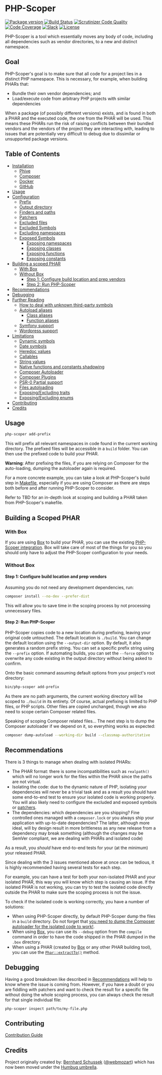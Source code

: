 # PHP-Scoper

[![Package version](https://img.shields.io/packagist/v/humbug/php-scoper.svg?style=flat-square)](https://packagist.org/packages/humbug/php-scoper)
[![Build Status](https://github.com/humbug/php-scoper/workflows/Build/badge.svg)](https://github.com/humbug/php-scoper/actions)
[![Scrutinizer Code Quality](https://img.shields.io/scrutinizer/g/humbug/php-scoper.svg?branch=main&style=flat-square)](https://scrutinizer-ci.com/g/humbug/php-scoper/?branch=main)
[![Code Coverage](https://scrutinizer-ci.com/g/humbug/php-scoper/badges/coverage.png?b=main)](https://scrutinizer-ci.com/g/humbug/php-scoper/?branch=main)
[![Slack](https://img.shields.io/badge/slack-%23humbug-red.svg?style=flat-square)](https://symfony.com/slack-invite)
[![License](https://img.shields.io/badge/license-MIT-red.svg?style=flat-square)](LICENSE)

PHP-Scoper is a tool which essentially moves any body of code, including all
dependencies such as vendor directories, to a new and distinct namespace.


## Goal

PHP-Scoper's goal is to make sure that all code for a project lies in a 
distinct PHP namespace. This is necessary, for example, when building PHARs that:

- Bundle their own vendor dependencies; and 
- Load/execute code from arbitrary PHP projects with similar dependencies

When a package (of possibly different versions) exists, and is found in both a PHAR
and the executed code, the one from the PHAR will be used. This means these
PHARs run the risk of raising conflicts between their bundled vendors and the
vendors of the project they are interacting with, leading to issues that are 
potentially very difficult to debug due to dissimilar or unsupported package versions.


## Table of Contents

- [Installation](docs/installation.md#installation)
    - [Phive](docs/installation.md#phive)
    - [Composer](docs/installation.md#composer)
    - [Docker](docs/installation.md#docker)
    - [GitHub](docs/installation.md#github)
- [Usage](#usage)
- [Configuration](docs/configuration.md#configuration)
    - [Prefix](docs/configuration.md#prefix)
    - [Output directory](docs/configuration.md#output-directory)
    - [Finders and paths](docs/configuration.md#finders-and-paths)
    - [Patchers](docs/configuration.md#patchers)
    - [Excluded files](docs/configuration.md#excluded-files)
    - [Excluded Symbols](docs/configuration.md#excluded-symbols)
    - [Excluding namespaces](docs/configuration.md#excluding-namespaces)
    - [Exposed Symbols](docs/configuration.md#exposed-symbols)
        - [Exposing namespaces](docs/configuration.md#exposing-namespaces)
        - [Exposing classes](docs/configuration.md#exposing-classes)
        - [Exposing functions](docs/configuration.md#exposing-functions)
        - [Exposing constants](docs/configuration.md#exposing-constants)
- [Building a scoped PHAR](#building-a-scoped-phar)
    - [With Box](#with-box)
    - [Without Box](#without-box)
        - [Step 1: Configure build location and prep vendors](#step-1-configure-build-location-and-prep-vendors)
        - [Step 2: Run PHP-Scoper](#step-2-run-php-scoper)
- [Recommendations](#recommendations)
- [Debugging](#debugging)
- [Further Reading](docs/further-reading.md#further-reading)
    - [How to deal with unknown third-party symbols](docs/further-reading.md#how-to-deal-with-unknown-third-party-symbols)
    - [Autoload aliases](docs/further-reading.md#autoload-aliases)
        - [Class aliases](docs/further-reading.md#class-aliases)
        - [Function aliases](docs/further-reading.md#function-aliases)
    - [Symfony support](docs/further-reading.md#symfony-support)
    - [Wordpress support](docs/further-reading.md#wordpress-support)
- [Limitations](docs/limitations.md#limitations)
    - [Dynamic symbols](docs/limitations.md#dynamic-symbols)
    - [Date symbols](docs/limitations.md#date-symbols)
    - [Heredoc values](docs/limitations.md#heredoc-values)
    - [Callables](docs/limitations.md#callables)
    - [String values](docs/limitations.md#string-values)
    - [Native functions and constants shadowing](docs/limitations.md#native-functions-and-constants-shadowing)
    - [Composer Autoloader](docs/limitations.md#composer-autoloader)
    - [Composer Plugins](docs/limitations.md#composer-plugins)
    - [PSR-0 Partial support](docs/limitations.md#psr-0-partial-support)
    - [Files autoloading](docs/limitations.md#files-autoloading)
    - [Exposing/Excluding traits](docs/limitations.md#exposingexcluding-traits)
    - [Exposing/Excluding enums](docs/limitations.md#exposingexcluding-enums)
- [Contributing](#contributing)
- [Credits](#credits)


## Usage

```bash
php-scoper add-prefix
```

This will prefix all relevant namespaces in code found in the current working
directory. The prefixed files will be accessible in a `build` folder. You can
then use the prefixed code to build your PHAR.

**Warning**: After prefixing the files, if you are relying on Composer
for the auto-loading, dumping the autoloader again is required.

For a more concrete example, you can take a look at PHP-Scoper's build
step in [Makefile](Makefile), especially if you are using Composer as
there are steps both before and after running PHP-Scoper to consider.

Refer to TBD for an in-depth look at scoping and building a PHAR taken from
PHP-Scoper's makefile.


## Building a Scoped PHAR

### With Box

If you are using [Box][box] to build your PHAR, you can use the existing
[PHP-Scoper integration][php-scoper-integration]. Box will take care of
most of the things for you so you should only have to adjust the PHP-Scoper
configuration to your needs.


### Without Box

#### Step 1: Configure build location and prep vendors

Assuming you do not need any development dependencies, run:

```bash
composer install --no-dev --prefer-dist
```

This will allow you to save time in the scoping process by not
processing unnecessary files.


#### Step 2: Run PHP-Scoper

PHP-Scoper copies code to a new location during prefixing, leaving your original
code untouched. The default location is `./build`. You can change the default
location using the `--output-dir` option. By default, it also generates a random
prefix string. You can set a specific prefix string using the `--prefix` option.
If automating builds, you can set the `--force` option to overwrite any code
existing in the output directory without being asked to confirm.

Onto the basic command assuming default options from your project's root
directory:

```bash
bin/php-scoper add-prefix
```

As there are no path arguments, the current working directory will be scoped to
`./build` in its entirety. Of course, actual prefixing is limited to PHP files,
or PHP scripts. Other files are copied unchanged, though we also need to scope
certain Composer related files.

Speaking of scoping Composer related files... The next step is to dump the
Composer autoloader if we depend on it, so everything works as expected:

```bash
composer dump-autoload --working-dir build --classmap-authoritative
```


## Recommendations

There is 3 things to manage when dealing with isolated PHARs:

- The PHAR format: there is some incompatibilities such as `realpath()` which
  will no longer work for the files within the PHAR since the paths are not
  virtual.
- Isolating the code: due to the dynamic nature of PHP, isolating your
  dependencies will never be a trivial task and as a result you should have
  some end-to-end test to ensure your isolated code is working properly. You
  will also likely need to configure the excluded and exposed symbols or
  [patchers][patchers].
- The dependencies: which dependencies are you shipping? Fine controlled ones 
  managed with a `composer.lock` or you always ship your application with
  up-to-date dependencies? The latter, although more ideal, will by design
  result in more brittleness as any new release from a dependency may break
  something (although the changes may be SemVer compliant, we are dealing with
  PHARs and isolated code)

As a result, you _should_ have end-to-end tests for your (at the minimum) your 
released PHAR.

Since dealing with the 3 issues mentioned above at once can be tedious, it is
highly recommended having several tests for each step.

For example, you can have a test for both your non-isolated PHAR and your 
isolated PHAR, this way you will know which step is causing an issue. If the 
isolated PHAR is not working, you can try to test the isolated code directly 
outside the PHAR to make sure the scoping process is not the issue.

To check if the isolated code is working correctly, you have a number of solutions:

- When using PHP-Scoper directly, by default PHP-Scoper dump the files in a 
  `build` directory. Do not forget that
  [you need to dump the Composer autoloader for the isolated code to work!](#step-2-run-php-scoper).
- When using [Box][box], you can use its `--debug` option from the `compile` 
  command in order to have the code shipped in the PHAR dumped in the `.box` 
  directory.
- When using a PHAR (created by [Box][box] or any other PHAR building tool), 
  you can use the [`Phar::extractTo()`][phar-extract-to] method.


## Debugging

Having a good breakdown like described in [Recommendations](#recommendations) will help
to know where the issue is coming from. However, if you have a doubt or you are fiddling
with patchers and want to check the result for a specific file without doing the whole
scoping process, you can always check the result for that single individual file:

```shell
php-scoper inspect path/to/my-file.php
```


## Contributing

[Contribution Guide](CONTRIBUTING.md)


## Credits

Project originally created by: [Bernhard Schussek] ([@webmozart]) which has
now been moved under the
[Humbug umbrella][humbug].


[@webmozart]: https://twitter.com/webmozart
[Bernhard Schussek]: https://webmozart.io/
[box]: https://github.com/box-project/box
[humbug]: https://github.com/humbug
[patchers]: docs/configuration.md#patchers
[php-scoper-integration]: https://github.com/box-project/box/blob/main/doc/code-isolation.md#phar-code-isolation
[phar-extract-to]: https://secure.php.net/manual/en/phar.extractto.php
